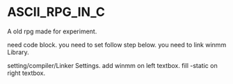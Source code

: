 # ASCII_RPG_IN_C
A old rpg made for experiment.

need code block.
you need to set follow step below.
you need to link winmm Library.

setting/compiler/Linker Settings.
add winmm on left textbox.
fill -static on right textbox.
